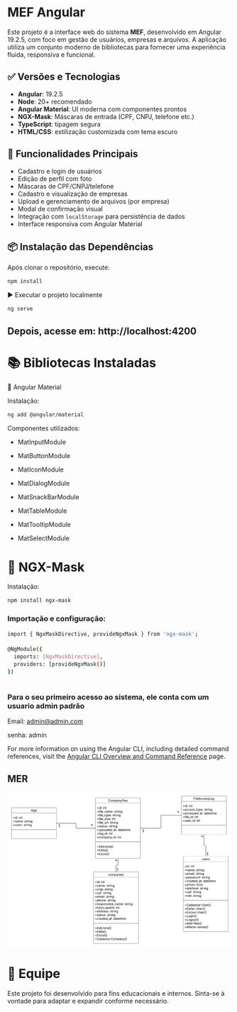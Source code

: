 # MEF Angular

Este projeto é a interface web do sistema **MEF**, desenvolvido em Angular 19.2.5, com foco em gestão de usuários, empresas e arquivos. A aplicação utiliza um conjunto moderno de bibliotecas para fornecer uma experiência fluida, responsiva e funcional.

## ✅ Versões e Tecnologias

- **Angular**: 19.2.5  
- **Node**: 20+ recomendado  
- **Angular Material**: UI moderna com componentes prontos  
- **NGX-Mask**: Máscaras de entrada (CPF, CNPJ, telefone etc.)  
- **TypeScript**: tipagem segura  
- **HTML/CSS**: estilização customizada com tema escuro  

## 🚀 Funcionalidades Principais

- Cadastro e login de usuários
- Edição de perfil com foto
- Máscaras de CPF/CNPJ/telefone
- Cadastro e visualização de empresas
- Upload e gerenciamento de arquivos (por empresa)
- Modal de confirmação visual
- Integração com `localStorage` para persistência de dados
- Interface responsiva com Angular Material

## 📦 Instalação das Dependências

Após clonar o repositório, execute:

```bash
npm install
```

▶️ Executar o projeto localmente
```bash
ng serve
```


Depois, acesse em: http://localhost:4200
-

# 📚 Bibliotecas Instaladas
🔹 Angular Material

Instalação:
```bash
ng add @angular/material
```

Componentes utilizados:
- MatInputModule

- MatButtonModule
- MatIconModule
- MatDialogModule
- MatSnackBarModule
- MatTableModule
- MatTooltipModule
- MatSelectModule

 

# 🔹 NGX-Mask
Instalação:

```bash
npm install ngx-mask
```
### Importação e configuração:
```bash
import { NgxMaskDirective, provideNgxMask } from 'ngx-mask';

@NgModule({
  imports: [NgxMaskDirective],
  providers: [provideNgxMask()]
})

```
# 

### Para o seu primeiro acesso ao sistema, ele conta com um usuario admin padrão

Email: admin@admin.com

senha: admin

For more information on using the Angular CLI, including detailed command references, visit the [Angular CLI Overview and Command Reference](https://angular.dev/tools/cli) page.

## MER
![Diagrama MER](src/app/assets/images/MER.jpg)

# 👥 Equipe
Este projeto foi desenvolvido para fins educacionais e internos. Sinta-se à vontade para adaptar e expandir conforme necessário.
